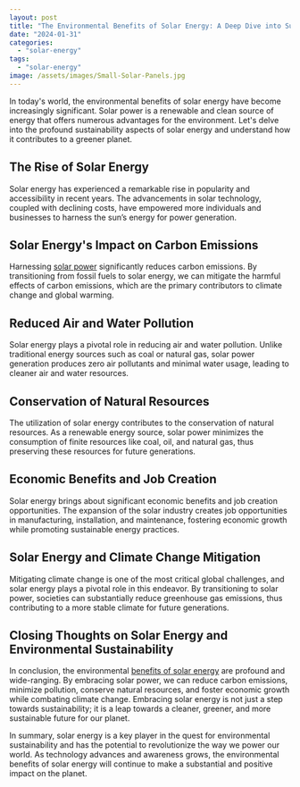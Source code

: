 ```yaml
---
layout: post
title: "The Environmental Benefits of Solar Energy: A Deep Dive into Sustainability"
date: "2024-01-31"
categories: 
  - "solar-energy"
tags: 
  - "solar-energy"
image: /assets/images/Small-Solar-Panels.jpg
---
```


In today's world, the environmental benefits of solar energy have become increasingly significant. Solar power is a renewable and clean source of energy that offers numerous advantages for the environment. Let's delve into the profound sustainability aspects of solar energy and understand how it contributes to a greener planet.

## The Rise of Solar Energy

Solar energy has experienced a remarkable rise in popularity and accessibility in recent years. The advancements in solar technology, coupled with declining costs, have empowered more individuals and businesses to harness the sun’s energy for power generation.

## Solar Energy's Impact on Carbon Emissions

Harnessing [solar power](/long-term-savings-with-solar-power/) significantly reduces carbon emissions. By transitioning from fossil fuels to solar energy, we can mitigate the harmful effects of carbon emissions, which are the primary contributors to climate change and global warming.

## Reduced Air and Water Pollution

Solar energy plays a pivotal role in reducing air and water pollution. Unlike traditional energy sources such as coal or natural gas, solar power generation produces zero air pollutants and minimal water usage, leading to cleaner air and water resources.

## Conservation of Natural Resources

The utilization of solar energy contributes to the conservation of natural resources. As a renewable energy source, solar power minimizes the consumption of finite resources like coal, oil, and natural gas, thus preserving these resources for future generations.

## Economic Benefits and Job Creation

Solar energy brings about significant economic benefits and job creation opportunities. The expansion of the solar industry creates job opportunities in manufacturing, installation, and maintenance, fostering economic growth while promoting sustainable energy practices.

## Solar Energy and Climate Change Mitigation

Mitigating climate change is one of the most critical global challenges, and solar energy plays a pivotal role in this endeavor. By transitioning to solar power, societies can substantially reduce greenhouse gas emissions, thus contributing to a more stable climate for future generations.

## Closing Thoughts on Solar Energy and Environmental Sustainability

In conclusion, the environmental [benefits of solar energy](/benefits-of-iot-in-solar-energy-management/) are profound and wide-ranging. By embracing solar power, we can reduce carbon emissions, minimize pollution, conserve natural resources, and foster economic growth while combating climate change. Embracing solar energy is not just a step towards sustainability; it is a leap towards a cleaner, greener, and more sustainable future for our planet.

In summary, solar energy is a key player in the quest for environmental sustainability and has the potential to revolutionize the way we power our world. As technology advances and awareness grows, the environmental benefits of solar energy will continue to make a substantial and positive impact on the planet.
